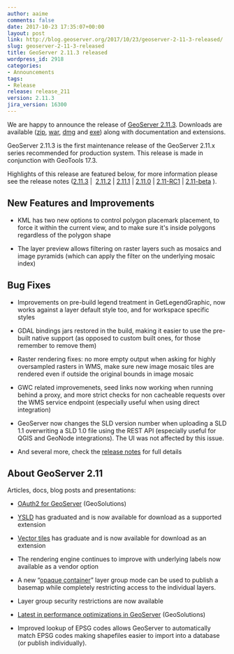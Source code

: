```yaml
---
author: aaime
comments: false
date: 2017-10-23 17:35:07+00:00
layout: post
link: http://blog.geoserver.org/2017/10/23/geoserver-2-11-3-released/
slug: geoserver-2-11-3-released
title: GeoServer 2.11.3 released
wordpress_id: 2918
categories:
- Announcements
tags:
- Release
release: release_211
version: 2.11.3
jira_version: 16300
---
```


We are happy to announce the release of [GeoServer 2.11.3](http://geoserver.org/release/2.11.3/). Downloads are available ([zip](http://sourceforge.net/projects/geoserver/files/GeoServer/2.11.3/geoserver-2.11.3-bin.zip/download), [war](http://sourceforge.net/projects/geoserver/files/GeoServer/2.11.3/geoserver-2.11.3-war.zip/download), [dmg](http://sourceforge.net/projects/geoserver/files/GeoServer/2.11.3/geoserver-2.11.3.dmg/download) and [exe](https://sourceforge.net/projects/geoserver/files/GeoServer/2.11.3/geoserver-2.11.3.exe/download)) along with documentation and extensions.

GeoServer 2.11.3 is the first maintenance release of the GeoServer 2.11.x series recommended for production system. This release is made in conjunction with GeoTools 17.3.

Highlights of this release are featured below, for more information please see the release notes ([2.11.3](https://osgeo-org.atlassian.net/secure/ReleaseNote.jspa?projectId=10000&version=16300) |  [2.11.2](https://osgeo-org.atlassian.net/secure/ReleaseNote.jspa?projectId=10000&version=16001) | [2.11.1](https://osgeo-org.atlassian.net/secure/ReleaseNote.jspa?projectId=10000&version=15800) | [2.11.0](https://osgeo-org.atlassian.net/secure/ReleaseNote.jspa?version=15501&styleName=Html&projectId=10000) | [2.11-RC1](https://osgeo-org.atlassian.net/secure/ReleaseNote.jspa?version=15301&projectId=10000) | [2.11-beta](https://osgeo-org.atlassian.net/secure/ReleaseNote.jspa?version=14404&projectId=10000&) ).


## New Features and Improvements





 	
  * KML has two new options to control polygon placemark placement, to force it within the current view, and to make sure it's inside polygons regardless of the polygon shape

 	
  * The layer preview allows filtering on raster layers such as mosaics and image pyramids (which can apply the filter on the underlying mosaic index)




## Bug Fixes





 	
  * Improvements on pre-build legend treatment in GetLegendGraphic, now works against a layer default style too, and for workspace specific styles

 	
  * GDAL bindings jars restored in the build, making it easier to use the pre-built native support (as opposed to custom built ones, for those remember to remove them)

 	
  * Raster rendering fixes: no more empty output when asking for highly oversampled rasters in WMS, make sure new image mosaic tiles are rendered even if outside the original bounds in image mosaic

 	
  * GWC related improvemenets, seed links now working when running behind a proxy, and more strict checks for non cacheable requests over the WMS service endpoint (especially useful when using direct integration)

 	
  * GeoServer now changes the SLD version number when uploading a SLD 1.1 overwriting a SLD 1.0 file using the REST API (especially useful for QGIS and GeoNode integrations). The UI was not affected by this issue.

 	
  * And several more, check the [release notes](https://osgeo-org.atlassian.net/secure/ReleaseNote.jspa?projectId=10000&version=16300) for full details




## About GeoServer 2.11


Articles, docs, blog posts and presentations:



 	
  * [OAuth2 for GeoServer](http://www.geo-solutions.it/blog/oauth2-geoserver/) (GeoSolutions)

 	
  * [YSLD](http://docs.geoserver.org/stable/en/user/styling/ysld/index.html) has graduated and is now available for download as a supported extension

 	
  * [Vector tiles](http://docs.geoserver.org/latest/en/user/extensions/vectortiles/index.html) has graduate and is now available for download as an extension

 	
  * The rendering engine continues to improve with underlying labels now available as a vendor option

 	
  * A new “[opaque container](http://docs.geoserver.org/latest/en/user/data/webadmin/layergroups.html#layer-group-modes)” layer group mode can be used to publish a basemap while completely restricting access to the individual layers.

 	
  * Layer group security restrictions are now available

 	
  * [Latest in performance optimizations in GeoServer](http://www.geo-solutions.it/blog/performance-geoserver/) (GeoSolutions)

 	
  * Improved lookup of EPSG codes allows GeoServer to automatically match EPSG codes making shapefiles easier to import into a database (or publish individually).



